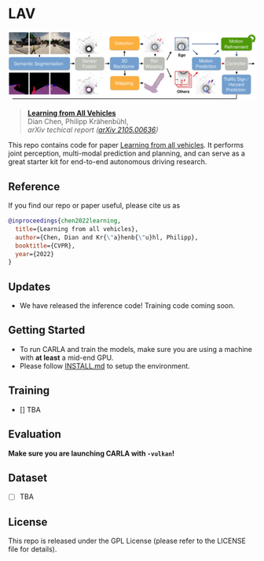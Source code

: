 # LAV
![teaser](assets/teaser.svg)
> [**Learning from All Vehicles**](https://dotchen.github.io/LAV/)    
> Dian Chen, Philipp Kr&auml;henb&uuml;hl,        
> _arXiv techical report ([arXiv 2105.00636](https://arxiv.org/abs/2105.00636))_

This repo contains code for paper [Learning from all vehicles](https://arxiv.org/abs/2105.00636).
It performs joint perception, multi-modal prediction and planning, and can serve as a great starter kit for end-to-end autonomous driving research.

## Reference
If you find our repo or paper useful, please cite us as
```bibtex
@inproceedings{chen2022learning,
  title={Learning from all vehicles},
  author={Chen, Dian and Kr{\"a}henb{\"u}hl, Philipp},
  booktitle={CVPR},
  year={2022}
}
```

## Updates
* We have released the inference code! Training code coming soon.

## Getting Started
* To run CARLA and train the models, make sure you are using a machine with **at least** a mid-end GPU.
* Please follow [INSTALL.md](docs/INSTALL.md) to setup the environment.

## Training
- [] TBA

## Evaluation

**Make sure you are launching CARLA with `-vulkan`!**

## Dataset
- [ ] TBA

## License
This repo is released under the GPL License (please refer to the LICENSE file for details).
